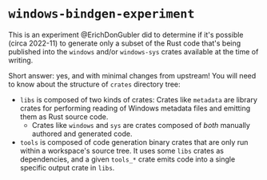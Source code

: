# `windows-bindgen-experiment`

This is an experiment @ErichDonGubler did to determine if it's possible (circa
2022-11) to generate only a subset of the Rust code that's being published into
the `windows` and/or `windows-sys` crates available at the time of writing.

Short answer: yes, and with minimal changes from upstream! You will need to know
about the structure of `crates` directory tree:

* `libs` is composed of two kinds of crates: Crates like `metadata` are library
	crates for performing reading of Windows metadata files and emitting them as
	Rust source code.
	* Crates like `windows` and `sys` are crates composed of _both_ manually
		authored and generated code.
* `tools` is composed of code generation binary crates that are only run
	within a workspace's source tree. It uses some `libs` crates as
	dependencies, and a given `tools_*` crate emits code into a single specific
	output crate in `libs`.
